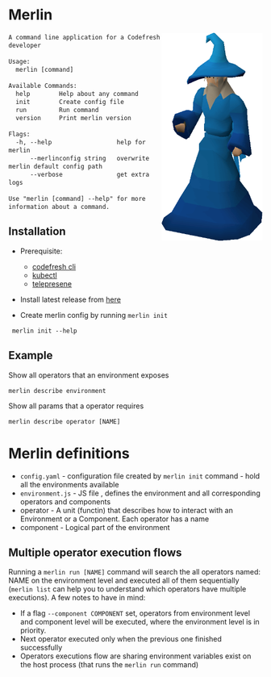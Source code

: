 # Merlin

<img src="https://github.com/codefresh-io/merlin/blob/master/Merlin.png?raw=true" width="200" align="right">

```
A command line application for a Codefresh developer

Usage:
  merlin [command]

Available Commands:
  help        Help about any command
  init        Create config file
  run         Run command
  version     Print merlin version

Flags:
  -h, --help                  help for merlin
      --merlinconfig string   overwrite merlin default config path
      --verbose               get extra logs

Use "merlin [command] --help" for more information about a command.
```

## Installation
* Prerequisite:
    * [codefresh cli](http://cli.codefresh.io)
    * [kubectl](https://kubernetes.io/docs/tasks/tools/install-kubectl/#install-kubectl)
    * [telepresene](https://github.com/telepresenceio/telepresence)
* Install latest release from [here](https://github.com/codefresh-io/merlin/releases)

* Create merlin config by running `merlin init`
 ```
  merlin init --help
 ```

 ## Example

Show all operators that an environment exposes
```
merlin describe environment
```

Show all params that a operator requires
```
merlin describe operator [NAME]
```

 # Merlin definitions
 * `config.yaml` - configuration file created by `merlin init` command - hold all the environments available
 * `environment.js` - JS file , defines the environment and all corresponding operators and components
 * operator - A unit (functin) that describes how to interact with an Environment or a Component. Each operator has a name
 * component - Logical part of the environment


 ## Multiple operator execution flows
Running a `merlin run [NAME]` command will search the all operators named: NAME on the environment level and executed all of them sequentially (`merlin list` can help you to understand which operators have multiple executions).
A few notes to have in mind:
* If a flag `--component COMPONENT` set, operators from environment level and component level will be executed, where the environment level is in priority.
* Next operator executed only when the previous one finished successfully
* Operators executions flow are sharing environment variables exist on the host process (that runs the `merlin run` command)
